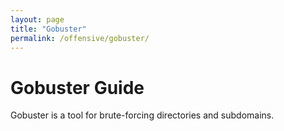 ```yaml
---
layout: page
title: "Gobuster"
permalink: /offensive/gobuster/
---
```


# Gobuster Guide

Gobuster is a tool for brute-forcing directories and subdomains.
